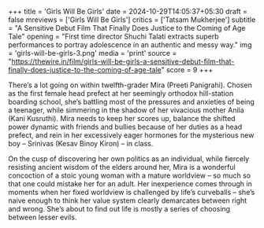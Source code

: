+++
title = 'Girls Will Be Girls'
date = 2024-10-29T14:05:37+05:30
draft = false
mreviews = ['Girls Will Be Girls']
critics = ['Tatsam Mukherjee']
subtitle = "A Sensitive Debut Film That Finally Does Justice to the Coming of Age Tale"
opening = "First time director Shuchi Talati extracts superb performances to portray adolescence in an authentic and messy way."
img = 'girls-will-be-girls-3.png'
media = 'print'
source = "https://thewire.in/film/girls-will-be-girls-a-sensitive-debut-film-that-finally-does-justice-to-the-coming-of-age-tale"
score = 9
+++

There’s a lot going on within twelfth-grader Mira (Preeti Panigrahi). Chosen as the first female head prefect at her seemingly orthodox hill-station boarding school, she’s battling most of the pressures and anxieties of being a teenager, while simmering in the shadow of her vivacious mother Anila (Kani Kusruthi). Mira needs to keep her scores up, balance the shifted power dynamic with friends and bullies because of her duties as a head prefect, and rein in her excessively eager hormones for the mysterious new boy – Srinivas (Kesav Binoy Kiron) – in class.

On the cusp of discovering her own politics as an individual, while fiercely resisting ancient wisdom of the elders around her, Mira is a wonderful concoction of a stoic young woman with a mature worldview – so much so that one could mistake her for an adult. Her inexperience comes through in moments when her fixed worldview is challenged by life’s curveballs – she’s naive enough to think her value system clearly demarcates between right and wrong. She’s about to find out life is mostly a series of choosing between lesser evils.
